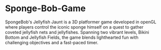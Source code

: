# Sponge-Bob-Game
SpongeBob's Jellyfish Jaunt is a 3D platformer game developed in openGL where players control the iconic sponge himself on a quest to gather coveted jellyfish nets and jellyfishes. Spanning two vibrant levels, Bikini Bottom and Jellyfish Fields, the game blends lighthearted fun with challenging objectives and a fast-paced timer.
